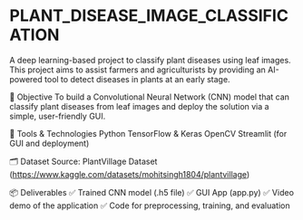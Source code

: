 # PLANT_DISEASE_IMAGE_CLASSIFICATION

A deep learning-based project to classify plant diseases using leaf images. This project aims to assist farmers and agriculturists by providing an AI-powered tool to detect diseases in plants at an early stage.

🎯 Objective
To build a Convolutional Neural Network (CNN) model that can classify plant diseases from leaf images and deploy the solution via a simple, user-friendly GUI.

🧰 Tools & Technologies
Python
TensorFlow & Keras
OpenCV
Streamlit (for GUI and deployment)

🗂 Dataset
Source: PlantVillage Dataset (https://www.kaggle.com/datasets/mohitsingh1804/plantvillage)

📦 Deliverables
✅ Trained CNN model (.h5 file)
✅ GUI App (app.py)
✅ Video demo of the application
✅ Code for preprocessing, training, and evaluation
